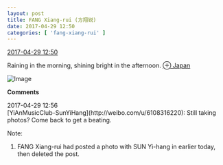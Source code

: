 ```yaml
---
layout: post
title: FANG Xiang-rui (方翔锐)
date: 2017-04-29 12:50
categories: [ 'fang-xiang-rui' ]
---
```


<div class="weibo-info">
  <a href="http://weibo.com/6117583008/F0McSa99l">2017-04-29 12:50</a>
</div>

Raining in the morning, shining bright in the afternoon. [⊕ Japan](http://weibo.com/p/1001018008100000000000000)

<!-- more -->

![Image](https://wx2.sinaimg.cn/mw690/006G0KNGly1ff3gflxmxaj30qo0zkwy6.jpg)

**Comments**

<div class="weibo-info">2017-04-29 12:56</div>
[YiAnMusicClub-SunYiHang](http://weibo.com/u/6108316220): Still taking photos? Come back to get a beating.

Note:
1. FANG Xiang-rui had posted a photo with SUN Yi-hang in earlier today, then deleted the post.
